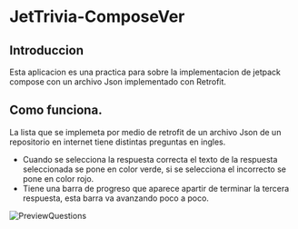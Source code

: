 # JetTrivia-ComposeVer

## Introduccion

Esta aplicacion es una practica para sobre la implementacion de jetpack compose con un archivo Json implementado con Retrofit.

## Como funciona.

La lista que se implemeta por medio de retrofit de un archivo Json de un repositorio en internet tiene distintas preguntas en ingles.

- Cuando se selecciona la respuesta correcta el texto de la respuesta seleccionada se pone en color verde, si se selecciona el incorrecto se pone en color rojo.
- Tiene una barra de progreso que aparece apartir de terminar la tercera respuesta, esta barra va avanzando poco a poco.





![PreviewQuestions](https://user-images.githubusercontent.com/56522484/172950304-684c15a5-070e-4474-88cd-696dcf286f6a.png)
